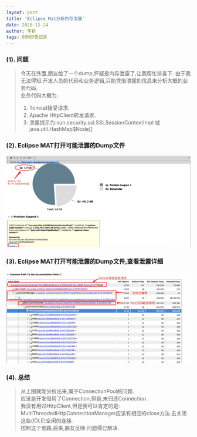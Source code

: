 ```yaml
---
layout: post
title: 'Eclipse Mat分析内存泄露'
date: 2020-12-24
author: 李新
tags: OOM排查记录
---
```


### (1). 问题
> 今天在外面,朋友给了一个dump,怀疑是内存泄露了,让我帮忙排查下.
> 由于我无法得知:开发人员的代码和业务逻辑,只能凭借泄露的信息来分析大概的业务代码.  
> 业务代码大概为:  
> 1. Tomcat接受请求.  
> 2. Apache HttpClient转发请求.    
> 3. 泄露提示为:sun.security.ssl.SSLSessionContextImpl 或 java.util.HashMap$Node[]   

### (2). Eclipse MAT打开可能泄露的Dump文件
!["内存泄露"](/assets/oom/imgs/eclipse-mat-leak-1.jpg)

### (3). Eclipse MAT打开可能泄露的Dump文件,查看泄露详细
!["内存泄露详解"](/assets/oom/imgs/eclipse-mat-leak-2.jpg)

### (4). 总结
> 从上图就能分析出来,属于ConnectionPool的问题.   
> 应该是开发借用了Connection,但是,未归还Connection.   
> 我没有用过HttpClient,但是我可以肯定的是:    
> MultiThreadedHttpConnectionManager应该有相应的close方法.去关闭这些(IDLE)空闲的连接.    
> 按照这个思路,后来,朋友反映:问题得已解决.